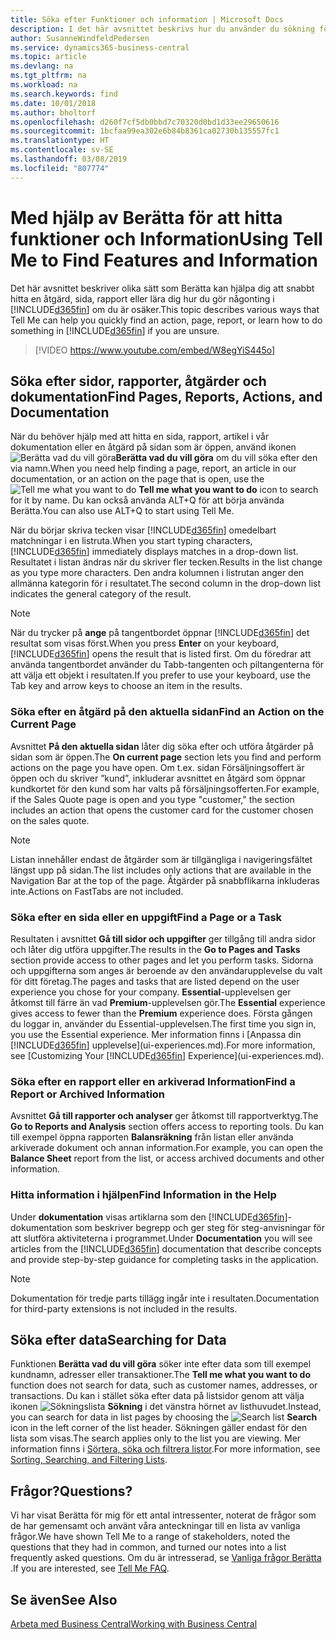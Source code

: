 ```yaml
---
title: Söka efter Funktioner och information | Microsoft Docs
description: I det här avsnittet beskrivs hur du använder du sökning för att söka efter åtgärder, sidor, rapporter, dokumentation och data.
author: SusanneWindfeldPedersen
ms.service: dynamics365-business-central
ms.topic: article
ms.devlang: na
ms.tgt_pltfrm: na
ms.workload: na
ms.search.keywords: find
ms.date: 10/01/2018
ms.author: bholtorf
ms.openlocfilehash: d260f7cf5db0bbd7c70320d0bd1d33ee29650616
ms.sourcegitcommit: 1bcfaa99ea302e6b84b8361ca02730b135557fc1
ms.translationtype: HT
ms.contentlocale: sv-SE
ms.lasthandoff: 03/08/2019
ms.locfileid: "807774"
---
```

# <a name="using-tell-me-to-find-features-and-information"></a><span data-ttu-id="7101a-103">Med hjälp av Berätta för att hitta funktioner och Information</span><span class="sxs-lookup"><span data-stu-id="7101a-103">Using Tell Me to Find Features and Information</span></span>  
<span data-ttu-id="7101a-104">Det här avsnittet beskriver olika sätt som Berätta kan hjälpa dig att snabbt hitta en åtgärd, sida, rapport eller lära dig hur du gör någonting i [!INCLUDE[d365fin](includes/d365fin_md.md)] om du är osäker.</span><span class="sxs-lookup"><span data-stu-id="7101a-104">This topic describes various ways that Tell Me can help you quickly find an action, page, report, or learn how to do something in [!INCLUDE[d365fin](includes/d365fin_md.md)] if you are unsure.</span></span>  

> [!VIDEO https://www.youtube.com/embed/W8egYiS445o]

## <a name="find-pages-reports-actions-and-documentation"></a><span data-ttu-id="7101a-105">Söka efter sidor, rapporter, åtgärder och dokumentation</span><span class="sxs-lookup"><span data-stu-id="7101a-105">Find Pages, Reports, Actions, and Documentation</span></span> 
<span data-ttu-id="7101a-106">När du behöver hjälp med att hitta en sida, rapport, artikel i vår dokumentation eller en åtgärd på sidan som är öppen, använd ikonen ![Berätta vad du vill göra](media/ui-search/search.png "Sök efter sidan eller rapporten")**Berätta vad du vill göra** om du vill söka efter den via namn.</span><span class="sxs-lookup"><span data-stu-id="7101a-106">When you need help finding a page, report, an article in our documentation, or an action on the page that is open, use the ![Tell me what you want to do](media/ui-search/search.png "Search for Page or Report") **Tell me what you want to do** icon to search for it by name.</span></span> <span data-ttu-id="7101a-107">Du kan också använda ALT+Q för att börja använda Berätta.</span><span class="sxs-lookup"><span data-stu-id="7101a-107">You can also use ALT+Q to start using Tell Me.</span></span>

<span data-ttu-id="7101a-108">När du börjar skriva tecken visar [!INCLUDE[d365fin](includes/d365fin_md.md)] omedelbart matchningar i en listruta.</span><span class="sxs-lookup"><span data-stu-id="7101a-108">When you start typing characters, [!INCLUDE[d365fin](includes/d365fin_md.md)] immediately displays matches in a drop-down list.</span></span> <span data-ttu-id="7101a-109">Resultatet i listan ändras när du skriver fler tecken.</span><span class="sxs-lookup"><span data-stu-id="7101a-109">Results in the list change as you type more characters.</span></span> <span data-ttu-id="7101a-110">Den andra kolumnen i listrutan anger den allmänna kategorin för i resultatet.</span><span class="sxs-lookup"><span data-stu-id="7101a-110">The second column in the drop-down list indicates the general category of the result.</span></span>   

> [!NOTE]  
>   <span data-ttu-id="7101a-111">När du trycker på **ange** på tangentbordet öppnar [!INCLUDE[d365fin](includes/d365fin_md.md)] det resultat som visas först.</span><span class="sxs-lookup"><span data-stu-id="7101a-111">When you press **Enter** on your keyboard, [!INCLUDE[d365fin](includes/d365fin_md.md)] opens the result that is listed first.</span></span> <span data-ttu-id="7101a-112">Om du föredrar att använda tangentbordet använder du Tabb-tangenten och piltangenterna för att välja ett objekt i resultaten.</span><span class="sxs-lookup"><span data-stu-id="7101a-112">If you prefer to use your keyboard, use the Tab key and arrow keys to choose an item in the results.</span></span>

### <a name="find-an-action-on-the-current-page"></a><span data-ttu-id="7101a-113">Söka efter en åtgärd på den aktuella sidan</span><span class="sxs-lookup"><span data-stu-id="7101a-113">Find an Action on the Current Page</span></span>
<span data-ttu-id="7101a-114">Avsnittet **På den aktuella sidan** låter dig söka efter och utföra åtgärder på sidan som är öppen.</span><span class="sxs-lookup"><span data-stu-id="7101a-114">The **On current page** section lets you find and perform actions on the page you have open.</span></span> <span data-ttu-id="7101a-115">Om t.ex. sidan Försäljningsoffert är öppen och du skriver ”kund”, inkluderar avsnittet en åtgärd som öppnar kundkortet för den kund som har valts på försäljningsofferten.</span><span class="sxs-lookup"><span data-stu-id="7101a-115">For example, if the Sales Quote page is open and you type "customer," the section includes an action that opens the customer card for the customer chosen on the sales quote.</span></span> 

> [!NOTE]  
>   <span data-ttu-id="7101a-116">Listan innehåller endast de åtgärder som är tillgängliga i navigeringsfältet längst upp på sidan.</span><span class="sxs-lookup"><span data-stu-id="7101a-116">The list includes only actions that are available in the Navigation Bar at the top of the page.</span></span> <span data-ttu-id="7101a-117">Åtgärder på snabbflikarna inkluderas inte.</span><span class="sxs-lookup"><span data-stu-id="7101a-117">Actions on FastTabs are not included.</span></span>  

### <a name="find-a-page-or-a-task"></a><span data-ttu-id="7101a-118">Söka efter en sida eller en uppgift</span><span class="sxs-lookup"><span data-stu-id="7101a-118">Find a Page or a Task</span></span>
<span data-ttu-id="7101a-119">Resultaten i avsnittet **Gå till sidor och uppgifter** ger tillgång till andra sidor och låter dig utföra uppgifter.</span><span class="sxs-lookup"><span data-stu-id="7101a-119">The results in the **Go to Pages and Tasks** section provide access to other pages and let you perform tasks.</span></span> <span data-ttu-id="7101a-120">Sidorna och uppgifterna som anges är beroende av den användarupplevelse du valt för ditt företag.</span><span class="sxs-lookup"><span data-stu-id="7101a-120">The pages and tasks that are listed depend on the user experience you chose for your company.</span></span> <span data-ttu-id="7101a-121">**Essential**-upplevelsen ger åtkomst till färre än vad **Premium**-upplevelsen gör.</span><span class="sxs-lookup"><span data-stu-id="7101a-121">The **Essential** experience gives access to fewer than the **Premium** experience does.</span></span> <span data-ttu-id="7101a-122">Första gången du loggar in, använder du Essential-upplevelsen.</span><span class="sxs-lookup"><span data-stu-id="7101a-122">The first time you sign in, you use the Essential experience.</span></span> <span data-ttu-id="7101a-123">Mer information finns i [Anpassa din [!INCLUDE[d365fin](includes/d365fin_md.md)] upplevelse](ui-experiences.md).</span><span class="sxs-lookup"><span data-stu-id="7101a-123">For more information, see [Customizing Your [!INCLUDE[d365fin](includes/d365fin_md.md)] Experience](ui-experiences.md).</span></span>

### <a name="find-a-report-or-archived-information"></a><span data-ttu-id="7101a-124">Söka efter en rapport eller en arkiverad Information</span><span class="sxs-lookup"><span data-stu-id="7101a-124">Find a Report or Archived Information</span></span>
<span data-ttu-id="7101a-125">Avsnittet **Gå till rapporter och analyser** ger åtkomst till rapportverktyg.</span><span class="sxs-lookup"><span data-stu-id="7101a-125">The **Go to Reports and Analysis** section offers access to reporting tools.</span></span> <span data-ttu-id="7101a-126">Du kan till exempel öppna rapporten **Balansräkning** från listan eller använda arkiverade dokument och annan information.</span><span class="sxs-lookup"><span data-stu-id="7101a-126">For example, you can open the **Balance Sheet** report from the list, or access archived documents and other information.</span></span>  

### <a name="find-information-in-the-help"></a><span data-ttu-id="7101a-127">Hitta information i hjälpen</span><span class="sxs-lookup"><span data-stu-id="7101a-127">Find Information in the Help</span></span>
<span data-ttu-id="7101a-128">Under **dokumentation** visas artiklarna som den [!INCLUDE[d365fin](includes/d365fin_md.md)]-dokumentation som beskriver begrepp och ger steg för steg-anvisningar för att slutföra aktiviteterna i programmet.</span><span class="sxs-lookup"><span data-stu-id="7101a-128">Under **Documentation** you will see articles from the [!INCLUDE[d365fin](includes/d365fin_md.md)] documentation that describe concepts and provide step-by-step guidance for completing tasks in the application.</span></span>    

> [!NOTE]  
>   <span data-ttu-id="7101a-129">Dokumentation för tredje parts tillägg ingår inte i resultaten.</span><span class="sxs-lookup"><span data-stu-id="7101a-129">Documentation for third-party extensions is not included in the results.</span></span> 

## <a name="searching-for-data"></a><span data-ttu-id="7101a-130">Söka efter data</span><span class="sxs-lookup"><span data-stu-id="7101a-130">Searching for Data</span></span>
<span data-ttu-id="7101a-131">Funktionen **Berätta vad du vill göra** söker inte efter data som till exempel kundnamn, adresser eller transaktioner.</span><span class="sxs-lookup"><span data-stu-id="7101a-131">The **Tell me what you want to do** function does not search for data, such as customer names, addresses, or transactions.</span></span> <span data-ttu-id="7101a-132">Du kan i stället söka efter data på listsidor genom att välja ikonen ![Sökningslista](media/ui-search/search-list.png "ikonen Sökningslista") **Sökning** i det vänstra hörnet av listhuvudet.</span><span class="sxs-lookup"><span data-stu-id="7101a-132">Instead, you can search for data in list pages by choosing the ![Search list](media/ui-search/search-list.png "Search list icon") **Search** icon in the left corner of the list header.</span></span> <span data-ttu-id="7101a-133">Sökningen gäller endast för den lista som visas.</span><span class="sxs-lookup"><span data-stu-id="7101a-133">The search applies only to the list you are viewing.</span></span> <span data-ttu-id="7101a-134">Mer information finns i [Sörtera, söka och filtrera listor](ui-enter-criteria-filters.md).</span><span class="sxs-lookup"><span data-stu-id="7101a-134">For more information, see [Sorting, Searching, and Filtering Lists](ui-enter-criteria-filters.md).</span></span>

## <a name="questions"></a><span data-ttu-id="7101a-135">Frågor?</span><span class="sxs-lookup"><span data-stu-id="7101a-135">Questions?</span></span>
<span data-ttu-id="7101a-136">Vi har visat Berätta för mig för ett antal intressenter, noterat de frågor som de har gemensamt och använt våra anteckningar till en lista av vanliga frågor.</span><span class="sxs-lookup"><span data-stu-id="7101a-136">We have shown Tell Me to a range of stakeholders, noted the questions that they had in common, and turned our notes into a list frequently asked questions.</span></span> <span data-ttu-id="7101a-137">Om du är intresserad, se [Vanliga frågor Berätta ](ui-search-faq.md).</span><span class="sxs-lookup"><span data-stu-id="7101a-137">If you are interested, see [Tell Me FAQ](ui-search-faq.md).</span></span>

## <a name="see-also"></a><span data-ttu-id="7101a-138">Se även</span><span class="sxs-lookup"><span data-stu-id="7101a-138">See Also</span></span>
[<span data-ttu-id="7101a-139">Arbeta med Business Central</span><span class="sxs-lookup"><span data-stu-id="7101a-139">Working with Business Central</span></span>](ui-work-product.md)